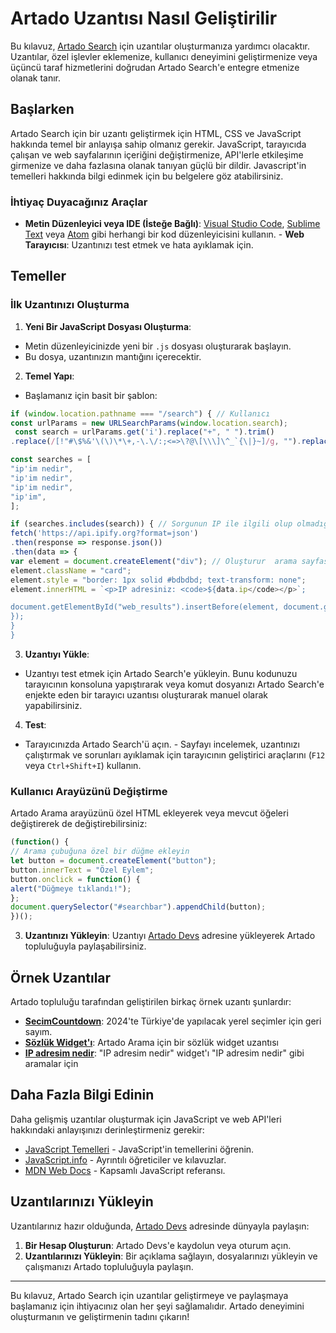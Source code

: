 # Artado Uzantısı Nasıl Geliştirilir

Bu kılavuz, [Artado Search](https://www.artadosearch.com) için uzantılar oluşturmanıza yardımcı olacaktır. Uzantılar, özel işlevler eklemenize, kullanıcı deneyimini geliştirmenize veya üçüncü taraf hizmetlerini doğrudan Artado Search'e entegre etmenize olanak tanır.

## Başlarken

Artado Search için bir uzantı geliştirmek için HTML, CSS ve JavaScript hakkında temel bir anlayışa sahip olmanız gerekir.
JavaScript, tarayıcıda çalışan ve web sayfalarının içeriğini değiştirmenize, API'lerle etkileşime girmenize ve daha fazlasına olanak tanıyan güçlü bir dildir.
Javascript'in temelleri hakkında bilgi edinmek için bu belgelere göz atabilirsiniz.

### İhtiyaç Duyacağınız Araçlar

- **Metin Düzenleyici veya IDE (İsteğe Bağlı)**: [Visual Studio Code](https://code.visualstudio.com/), [Sublime Text](https://www.sublimetext.com/) veya [Atom](https://atom.io/) gibi herhangi bir kod düzenleyicisini kullanın.  - **Web Tarayıcısı**: Uzantınızı test etmek ve hata ayıklamak için.

## Temeller

### İlk Uzantınızı Oluşturma

1. **Yeni Bir JavaScript Dosyası Oluşturma**:
- Metin düzenleyicinizde yeni bir `.js` dosyası oluşturarak başlayın.
- Bu dosya, uzantınızın mantığını içerecektir.

2. **Temel Yapı**:
- Başlamanız için basit bir şablon:
```javascript
if (window.location.pathname === "/search") { // Kullanıcı 
const urlParams = new URLSearchParams(window.location.search);
 const search = urlParams.get('i').replace("+", " ").trim()
.replace(/[!"#\$%&'\(\)\*\+,-\.\/:;<=>\?@\[\\\]\^_`{\|}~]/g, "").replace(/ +/g, " "); // Aranan sorguyu alır

const searches = [
"ip'im nedir",
"ip'im nedir",
"ip'im nedir",
"ip'im",
];

if (searches.includes(search)) { // Sorgunun IP ile ilgili olup olmadığını kontrol eder
fetch('https://api.ipify.org?format=json')
.then(response => response.json())
.then(data => {
var element = document.createElement("div"); // Oluşturur  arama sayfasındaki bir öğe
element.className = "card";
element.style = "border: 1px solid #bdbdbd; text-transform: none";
element.innerHTML = `<p>IP adresiniz: <code>${data.ip</code></p>`;

document.getElementById("web_results").insertBefore(element, document.getElementById("web_results").firstChild);
});
}
}
```

3. **Uzantıyı Yükle**:
- Uzantıyı test etmek için Artado Search'e yükleyin. Bunu kodunuzu tarayıcının konsoluna yapıştırarak veya komut dosyanızı Artado Search'e enjekte eden bir tarayıcı uzantısı oluşturarak manuel olarak yapabilirsiniz.

4. **Test**:
- Tarayıcınızda Artado Search'ü açın.  - Sayfayı incelemek, uzantınızı çalıştırmak ve sorunları ayıklamak için tarayıcının geliştirici araçlarını (`F12` veya `Ctrl+Shift+I`) kullanın.

### Kullanıcı Arayüzünü Değiştirme

Artado Arama arayüzünü özel HTML ekleyerek veya mevcut öğeleri değiştirerek de değiştirebilirsiniz:

```javascript
(function() {
// Arama çubuğuna özel bir düğme ekleyin
let button = document.createElement("button");
button.innerText = "Özel Eylem";
button.onclick = function() {
alert("Düğmeye tıklandı!");
};
document.querySelector("#searchbar").appendChild(button);
})();
```

3. **Uzantınızı Yükleyin**: Uzantıyı [Artado Devs](https://devs.artado.xyz/) adresine yükleyerek Artado topluluğuyla paylaşabilirsiniz.

 ## Örnek Uzantılar

Artado topluluğu tarafından geliştirilen birkaç örnek uzantı şunlardır:

- [**SecimCountdown**](https://www.artadosearch.com/Workshop/55): 2024'te Türkiye'de yapılacak yerel seçimler için geri sayım.
- [**Sözlük Widget'ı**](https://www.artadosearch.com/Workshop/64): Artado Arama için bir sözlük widget uzantısı
- [**IP adresim nedir**](https://www.artadosearch.com/Workshop/65): "IP adresim nedir" widget'ı "IP adresim nedir" gibi aramalar için

## Daha Fazla Bilgi Edinin

Daha gelişmiş uzantılar oluşturmak için JavaScript ve web API'leri hakkındaki anlayışınızı derinleştirmeniz gerekir:

- [JavaScript Temelleri](https://www.w3schools.com/js/default.asp) - JavaScript'in temellerini öğrenin.
- [JavaScript.info](https://javascript.info/) - Ayrıntılı  öğreticiler ve kılavuzlar.
- [MDN Web Docs](https://developer.mozilla.org/en-US/docs/Web/JavaScript) - Kapsamlı JavaScript referansı.

## Uzantılarınızı Yükleyin

Uzantılarınız hazır olduğunda, [Artado Devs](https://devs.artado.xyz/) adresinde dünyayla paylaşın:

1. **Bir Hesap Oluşturun**: Artado Devs'e kaydolun veya oturum açın.
2. **Uzantılarınızı Yükleyin**: Bir açıklama sağlayın, dosyalarınızı yükleyin ve çalışmanızı Artado topluluğuyla paylaşın.

---

Bu kılavuz, Artado Search için uzantılar geliştirmeye ve paylaşmaya başlamanız için ihtiyacınız olan her şeyi sağlamalıdır. Artado deneyimini oluşturmanın ve geliştirmenin tadını çıkarın!
